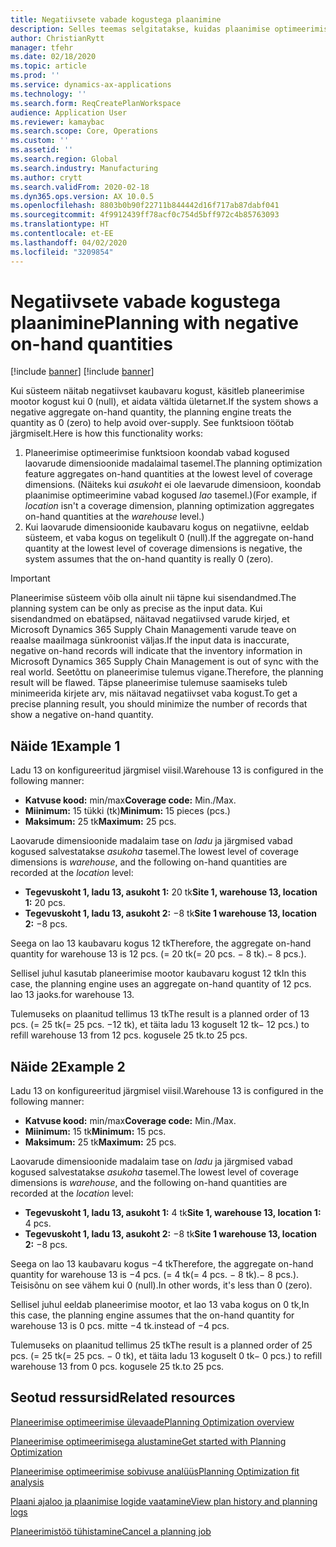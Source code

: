 ```yaml
---
title: Negatiivsete vabade kogustega plaanimine
description: Selles teemas selgitatakse, kuidas plaanimise optimeerimise kasutamisel käsitsetakse negatiivset kaubavaru.
author: ChristianRytt
manager: tfehr
ms.date: 02/18/2020
ms.topic: article
ms.prod: ''
ms.service: dynamics-ax-applications
ms.technology: ''
ms.search.form: ReqCreatePlanWorkspace
audience: Application User
ms.reviewer: kamaybac
ms.search.scope: Core, Operations
ms.custom: ''
ms.assetid: ''
ms.search.region: Global
ms.search.industry: Manufacturing
ms.author: crytt
ms.search.validFrom: 2020-02-18
ms.dyn365.ops.version: AX 10.0.5
ms.openlocfilehash: 8803b0b90f22711b844442d16f717ab87dabf041
ms.sourcegitcommit: 4f9912439ff78acf0c754d5bff972c4b85763093
ms.translationtype: HT
ms.contentlocale: et-EE
ms.lasthandoff: 04/02/2020
ms.locfileid: "3209854"
---
```

# <a name="planning-with-negative-on-hand-quantities"></a><span data-ttu-id="59b22-103">Negatiivsete vabade kogustega plaanimine</span><span class="sxs-lookup"><span data-stu-id="59b22-103">Planning with negative on-hand quantities</span></span>

[!include [banner](../../includes/preview-banner.md)]
[!include [banner](../../includes/banner.md)]

<span data-ttu-id="59b22-104">Kui süsteem näitab negatiivset kaubavaru kogust, käsitleb planeerimise mootor kogust kui 0 (null), et aidata vältida ületarnet.</span><span class="sxs-lookup"><span data-stu-id="59b22-104">If the system shows a negative aggregate on-hand quantity, the planning engine treats the quantity as 0 (zero) to help avoid over-supply.</span></span> <span data-ttu-id="59b22-105">See funktsioon töötab järgmiselt.</span><span class="sxs-lookup"><span data-stu-id="59b22-105">Here is how this functionality works:</span></span>

1. <span data-ttu-id="59b22-106">Planeerimise optimeerimise funktsioon koondab vabad kogused laovarude dimensioonide madalaimal tasemel.</span><span class="sxs-lookup"><span data-stu-id="59b22-106">The planning optimization feature aggregates on-hand quantities at the lowest level of coverage dimensions.</span></span> <span data-ttu-id="59b22-107">(Näiteks kui *asukoht* ei ole laevarude dimensioon, koondab plaanimise optimeerimine vabad kogused *lao* tasemel.)</span><span class="sxs-lookup"><span data-stu-id="59b22-107">(For example, if *location* isn't a coverage dimension, planning optimization aggregates on-hand quantities at the *warehouse* level.)</span></span>
1. <span data-ttu-id="59b22-108">Kui laovarude dimensioonide kaubavaru kogus on negatiivne, eeldab süsteem, et vaba kogus on tegelikult 0 (null).</span><span class="sxs-lookup"><span data-stu-id="59b22-108">If the aggregate on-hand quantity at the lowest level of coverage dimensions is negative, the system assumes that the on-hand quantity is really 0 (zero).</span></span>

> [!IMPORTANT]
> <span data-ttu-id="59b22-109">Planeerimise süsteem võib olla ainult nii täpne kui sisendandmed.</span><span class="sxs-lookup"><span data-stu-id="59b22-109">The planning system can be only as precise as the input data.</span></span> <span data-ttu-id="59b22-110">Kui sisendandmed on ebatäpsed, näitavad negatiivsed varude kirjed, et Microsoft Dynamics 365 Supply Chain Managementi varude teave on reaalse maailmaga sünkroonist väljas.</span><span class="sxs-lookup"><span data-stu-id="59b22-110">If the input data is inaccurate, negative on-hand records will indicate that the inventory information in Microsoft Dynamics 365 Supply Chain Management is out of sync with the real world.</span></span> <span data-ttu-id="59b22-111">Seetõttu on planeerimise tulemus vigane.</span><span class="sxs-lookup"><span data-stu-id="59b22-111">Therefore, the planning result will be flawed.</span></span> <span data-ttu-id="59b22-112">Täpse planeerimise tulemuse saamiseks tuleb minimeerida kirjete arv, mis näitavad negatiivset vaba kogust.</span><span class="sxs-lookup"><span data-stu-id="59b22-112">To get a precise planning result, you should minimize the number of records that show a negative on-hand quantity.</span></span>

## <a name="example-1"></a><span data-ttu-id="59b22-113">Näide 1</span><span class="sxs-lookup"><span data-stu-id="59b22-113">Example 1</span></span>

<span data-ttu-id="59b22-114">Ladu 13 on konfigureeritud järgmisel viisil.</span><span class="sxs-lookup"><span data-stu-id="59b22-114">Warehouse 13 is configured in the following manner:</span></span>

- <span data-ttu-id="59b22-115">**Katvuse kood:** min/max</span><span class="sxs-lookup"><span data-stu-id="59b22-115">**Coverage code:** Min./Max.</span></span>
- <span data-ttu-id="59b22-116">**Miinimum:** 15 tükki (tk)</span><span class="sxs-lookup"><span data-stu-id="59b22-116">**Minimum:** 15 pieces (pcs.)</span></span>
- <span data-ttu-id="59b22-117">**Maksimum:** 25 tk</span><span class="sxs-lookup"><span data-stu-id="59b22-117">**Maximum:** 25 pcs.</span></span>

<span data-ttu-id="59b22-118">Laovarude dimensioonide madalaim tase on *ladu* ja järgmised vabad kogused salvestatakse *asukoha* tasemel.</span><span class="sxs-lookup"><span data-stu-id="59b22-118">The lowest level of coverage dimensions is *warehouse*, and the following on-hand quantities are recorded at the *location* level:</span></span>

- <span data-ttu-id="59b22-119">**Tegevuskoht 1, ladu 13, asukoht 1:** 20 tk</span><span class="sxs-lookup"><span data-stu-id="59b22-119">**Site 1, warehouse 13, location 1:** 20 pcs.</span></span>
- <span data-ttu-id="59b22-120">**Tegevuskoht 1, ladu 13, asukoht 2:** &minus;8 tk</span><span class="sxs-lookup"><span data-stu-id="59b22-120">**Site 1 warehouse 13, location 2:** &minus;8 pcs.</span></span>

<span data-ttu-id="59b22-121">Seega on lao 13 kaubavaru kogus 12 tk</span><span class="sxs-lookup"><span data-stu-id="59b22-121">Therefore, the aggregate on-hand quantity for warehouse 13 is 12 pcs.</span></span> <span data-ttu-id="59b22-122">(= 20 tk</span><span class="sxs-lookup"><span data-stu-id="59b22-122">(= 20 pcs.</span></span> <span data-ttu-id="59b22-123">&minus; 8 tk).</span><span class="sxs-lookup"><span data-stu-id="59b22-123">&minus; 8 pcs.).</span></span>

<span data-ttu-id="59b22-124">Sellisel juhul kasutab planeerimise mootor kaubavaru kogust 12 tk</span><span class="sxs-lookup"><span data-stu-id="59b22-124">In this case, the planning engine uses an aggregate on-hand quantity of 12 pcs.</span></span> <span data-ttu-id="59b22-125">lao 13 jaoks.</span><span class="sxs-lookup"><span data-stu-id="59b22-125">for warehouse 13.</span></span>

<span data-ttu-id="59b22-126">Tulemuseks on plaanitud tellimus 13 tk</span><span class="sxs-lookup"><span data-stu-id="59b22-126">The result is a planned order of 13 pcs.</span></span> <span data-ttu-id="59b22-127">(= 25 tk</span><span class="sxs-lookup"><span data-stu-id="59b22-127">(= 25 pcs.</span></span> <span data-ttu-id="59b22-128">&minus;12 tk), et täita ladu 13 koguselt 12 tk</span><span class="sxs-lookup"><span data-stu-id="59b22-128">&minus; 12 pcs.) to refill warehouse 13 from 12 pcs.</span></span> <span data-ttu-id="59b22-129">kogusele 25 tk.</span><span class="sxs-lookup"><span data-stu-id="59b22-129">to 25 pcs.</span></span>

## <a name="example-2"></a><span data-ttu-id="59b22-130">Näide 2</span><span class="sxs-lookup"><span data-stu-id="59b22-130">Example 2</span></span>

<span data-ttu-id="59b22-131">Ladu 13 on konfigureeritud järgmisel viisil.</span><span class="sxs-lookup"><span data-stu-id="59b22-131">Warehouse 13 is configured in the following manner:</span></span>

- <span data-ttu-id="59b22-132">**Katvuse kood:** min/max</span><span class="sxs-lookup"><span data-stu-id="59b22-132">**Coverage code:** Min./Max.</span></span>
- <span data-ttu-id="59b22-133">**Miinimum:** 15 tk</span><span class="sxs-lookup"><span data-stu-id="59b22-133">**Minimum:** 15 pcs.</span></span>
- <span data-ttu-id="59b22-134">**Maksimum:** 25 tk</span><span class="sxs-lookup"><span data-stu-id="59b22-134">**Maximum:** 25 pcs.</span></span>

<span data-ttu-id="59b22-135">Laovarude dimensioonide madalaim tase on *ladu* ja järgmised vabad kogused salvestatakse *asukoha* tasemel.</span><span class="sxs-lookup"><span data-stu-id="59b22-135">The lowest level of coverage dimensions is *warehouse*, and the following on-hand quantities are recorded at the *location* level:</span></span>

- <span data-ttu-id="59b22-136">**Tegevuskoht 1, ladu 13, asukoht 1:** 4 tk</span><span class="sxs-lookup"><span data-stu-id="59b22-136">**Site 1, warehouse 13, location 1:** 4 pcs.</span></span>
- <span data-ttu-id="59b22-137">**Tegevuskoht 1, ladu 13, asukoht 2:** &minus;8 tk</span><span class="sxs-lookup"><span data-stu-id="59b22-137">**Site 1 warehouse 13, location 2:** &minus;8 pcs.</span></span>

<span data-ttu-id="59b22-138">Seega on lao 13 kaubavaru kogus &minus;4 tk</span><span class="sxs-lookup"><span data-stu-id="59b22-138">Therefore, the aggregate on-hand quantity for warehouse 13 is &minus;4 pcs.</span></span> <span data-ttu-id="59b22-139">(= 4 tk</span><span class="sxs-lookup"><span data-stu-id="59b22-139">(= 4 pcs.</span></span> <span data-ttu-id="59b22-140">&minus; 8 tk).</span><span class="sxs-lookup"><span data-stu-id="59b22-140">&minus; 8 pcs.).</span></span> <span data-ttu-id="59b22-141">Teisisõnu on see vähem kui 0 (null).</span><span class="sxs-lookup"><span data-stu-id="59b22-141">In other words, it's less than 0 (zero).</span></span>

<span data-ttu-id="59b22-142">Sellisel juhul eeldab planeerimise mootor, et lao 13 vaba kogus on 0 tk,</span><span class="sxs-lookup"><span data-stu-id="59b22-142">In this case, the planning engine assumes that the on-hand quantity for warehouse 13 is 0 pcs.</span></span> <span data-ttu-id="59b22-143">mitte &minus;4 tk.</span><span class="sxs-lookup"><span data-stu-id="59b22-143">instead of &minus;4 pcs.</span></span>

<span data-ttu-id="59b22-144">Tulemuseks on plaanitud tellimus 25 tk</span><span class="sxs-lookup"><span data-stu-id="59b22-144">The result is a planned order of 25 pcs.</span></span> <span data-ttu-id="59b22-145">(= 25 tk</span><span class="sxs-lookup"><span data-stu-id="59b22-145">(= 25 pcs.</span></span> <span data-ttu-id="59b22-146">&minus; 0 tk), et täita ladu 13 koguselt 0 tk</span><span class="sxs-lookup"><span data-stu-id="59b22-146">&minus; 0 pcs.) to refill warehouse 13 from 0 pcs.</span></span> <span data-ttu-id="59b22-147">kogusele 25 tk.</span><span class="sxs-lookup"><span data-stu-id="59b22-147">to 25 pcs.</span></span>

## <a name="related-resources"></a><span data-ttu-id="59b22-148">Seotud ressursid</span><span class="sxs-lookup"><span data-stu-id="59b22-148">Related resources</span></span>

[<span data-ttu-id="59b22-149">Planeerimise optimeerimise ülevaade</span><span class="sxs-lookup"><span data-stu-id="59b22-149">Planning Optimization overview</span></span>](planning-optimization-overview.md)

[<span data-ttu-id="59b22-150">Planeerimise optimeerimisega alustamine</span><span class="sxs-lookup"><span data-stu-id="59b22-150">Get started with Planning Optimization</span></span>](get-started.md)

[<span data-ttu-id="59b22-151">Planeerimise optimeerimise sobivuse analüüs</span><span class="sxs-lookup"><span data-stu-id="59b22-151">Planning Optimization fit analysis</span></span>](planning-optimization-fit-analysis.md)

[<span data-ttu-id="59b22-152">Plaani ajaloo ja plaanimise logide vaatamine</span><span class="sxs-lookup"><span data-stu-id="59b22-152">View plan history and planning logs</span></span>](plan-history-logs.md)

[<span data-ttu-id="59b22-153">Planeerimistöö tühistamine</span><span class="sxs-lookup"><span data-stu-id="59b22-153">Cancel a planning job</span></span>](cancel-planning-job.md)
